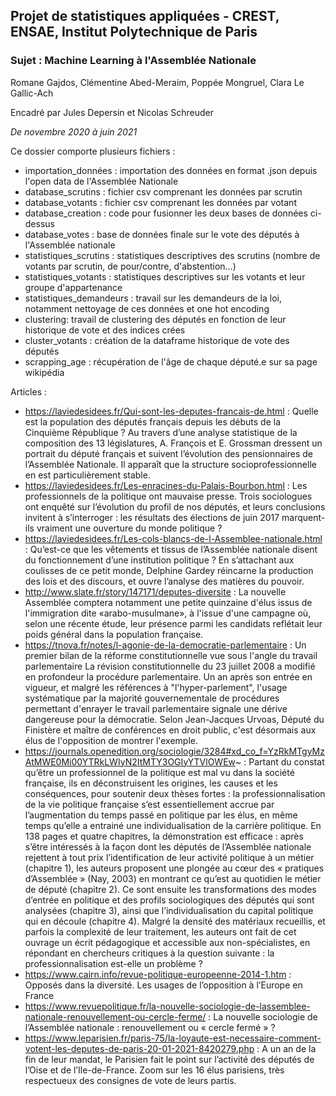 ## Projet de statistiques appliquées - CREST, ENSAE, Institut Polytechnique de Paris
### Sujet : Machine Learning à l'Assemblée Nationale

Romane Gajdos, Clémentine Abed-Meraim, Poppée Mongruel, Clara Le Gallic-Ach
 
Encadré par Jules Depersin et Nicolas Schreuder

*De novembre 2020 à juin 2021*
 



Ce dossier comporte plusieurs fichiers : 
  - importation_données : importation des données en format .json depuis l'open data de l'Assemblée Nationale
  - database_scrutins : fichier csv comprenant les données par scrutin
  - database_votants : fichier csv comprenant les données par votant
  - database_creation : code pour fusionner les deux bases de données ci-dessus
  - database_votes : base de données finale sur le vote des députés à l'Assemblée nationale
  - statistiques_scrutins : statistiques descriptives des scrutins (nombre de votants par scrutin, de pour/contre, d'abstention...)
  - statistiques_votants : statistiques descriptives sur les votants et leur groupe d'appartenance 
  - statistiques_demandeurs : travail sur les demandeurs de la loi, notamment nettoyage de ces données et one hot encoding 
  - clustering: travail de clustering des députés en fonction de leur historique de vote et des indices crées 
  - cluster_votants : création de la dataframe historique de vote des députés
  - scrapping_age : récupération de l'âge de chaque député.e sur sa page wikipédia


Articles : 
- https://laviedesidees.fr/Qui-sont-les-deputes-francais-de.html : Quelle est la population des députés français depuis les débuts de la Cinquième République ? Au travers d’une analyse statistique de la composition des 13 législatures, A. François et E. Grossman dressent un portrait du député français et suivent l’évolution des pensionnaires de l’Assemblée Nationale. Il apparaît que la structure socioprofessionnelle en est particulièrement stable.
- https://laviedesidees.fr/Les-enracines-du-Palais-Bourbon.html : Les professionnels de la politique ont mauvaise presse. Trois sociologues ont enquêté sur l’évolution du profil de nos députés, et leurs conclusions invitent à s’interroger : les résultats des élections de juin 2017 marquent-ils vraiment une ouverture du monde politique ?
- https://laviedesidees.fr/Les-cols-blancs-de-l-Assemblee-nationale.html : Qu’est-ce que les vêtements et tissus de l’Assemblée nationale disent du fonctionnement d’une institution politique ? En s’attachant aux coulisses de ce petit monde, Delphine Gardey réincarne la production des lois et des discours, et ouvre l’analyse des matières du pouvoir.
- http://www.slate.fr/story/147171/deputes-diversite : La nouvelle Assemblée comptera notamment une petite quinzaine d'élus issus de l'immigration dite «arabo-musulmane», à l'issue d'une campagne où, selon une récente étude, leur présence parmi les candidats reflétait leur poids général dans la population française.
- https://tnova.fr/notes/l-agonie-de-la-democratie-parlementaire : Un premier bilan de la réforme constitutionnelle vue sous l'angle du travail parlementaire La révision constitutionnelle du 23 juillet 2008 a modifié en profondeur la procédure parlementaire. Un an après son entrée en vigueur, et malgré les références à "l'hyper-parlement", l'usage systématique par la majorité gouvernementale de procédures permettant d'enrayer le travail parlementaire signale une dérive dangereuse pour la démocratie. Selon Jean-Jacques Urvoas, Député du Finistère et maître de conférences en droit public, c'est désormais aux élus de l'opposition de montrer l'exemple.
- https://journals.openedition.org/sociologie/3284#xd_co_f=YzRkMTgyMzAtMWE0Mi00YTRkLWIyN2ItMTY3OGIyYTVlOWEw~ : Partant du constat qu’être un professionnel de la politique est mal vu dans la société française, ils en déconstruisent les origines, les causes et les conséquences, pour soutenir deux thèses fortes : la professionnalisation de la vie politique française s’est essentiellement accrue par l’augmentation du temps passé en politique par les élus, en même temps qu’elle a entrainé une individualisation de la carrière politique. En 138 pages et quatre chapitres, la démonstration est efficace : après s’être intéressés à la façon dont les députés de l’Assemblée nationale rejettent à tout prix l’identification de leur activité politique à un métier (chapitre 1), les auteurs proposent une plongée au cœur des « pratiques d’Assemblée » (Nay, 2003) en montrant ce qu’est au quotidien le métier de député (chapitre 2). Ce sont ensuite les transformations des modes d’entrée en politique et des profils sociologiques des députés qui sont analysées (chapitre 3), ainsi que l’individualisation du capital politique qui en découle (chapitre 4). Malgré la densité des matériaux recueillis, et parfois la complexité de leur traitement, les auteurs ont fait de cet ouvrage un écrit pédagogique et accessible aux non-spécialistes, en répondant en chercheurs critiques à la question suivante : la professionnalisation est-elle un problème ?
- https://www.cairn.info/revue-politique-europeenne-2014-1.htm : Opposés dans la diversité. Les usages de l’opposition à l’Europe en France
- https://www.revuepolitique.fr/la-nouvelle-sociologie-de-lassemblee-nationale-renouvellement-ou-cercle-ferme/ : La nouvelle sociologie de l’Assemblée nationale : renouvellement ou « cercle fermé » ?
- https://www.leparisien.fr/paris-75/la-loyaute-est-necessaire-comment-votent-les-deputes-de-paris-20-01-2021-8420279.php : A un an de la fin de leur mandat, le Parisien fait le point sur l’activité des députés de l’Oise et de l’Ile-de-France. Zoom sur les 16 élus parisiens, très respectueux des consignes de vote de leurs partis.
